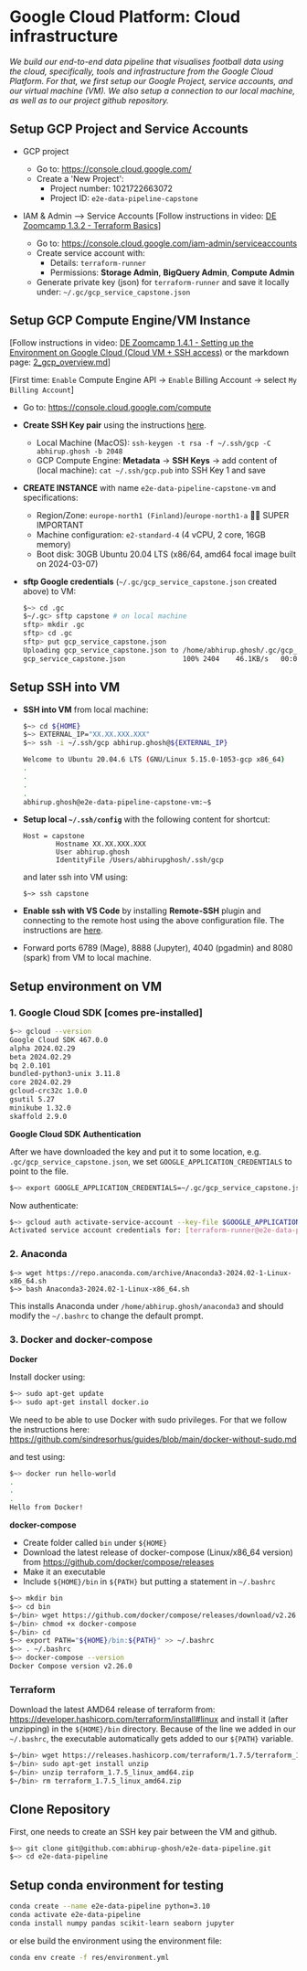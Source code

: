 # Google Cloud Platform: Cloud infrastructure

*We build our end-to-end data pipeline that visualises football data using the cloud, specifically, tools and infrastructure from the Google Cloud Platform. For that, we first setup our Google Project, service accounts, and our virtual machine (VM). We also setup a connection to our local machine, as well as to our project github repository.*

## Setup GCP Project and Service Accounts

* GCP project
  * Go to: https://console.cloud.google.com/
  * Create a 'New Project':
    * Project number: 1021722663072 
    * Project ID: `e2e-data-pipeline-capstone`

* IAM & Admin --> Service Accounts [Follow instructions in video: [DE Zoomcamp 1.3.2 - Terraform Basics](https://youtu.be/Y2ux7gq3Z0o?list=PL3MmuxUbc_hJed7dXYoJw8DoCuVHhGEQb)]
  * Go to: https://console.cloud.google.com/iam-admin/serviceaccounts
  * Create service account with:
    * Details: `terraform-runner`
    * Permissions: **Storage Admin**, **BigQuery Admin**, **Compute Admin**
  * Generate private key (json) for `terraform-runner` and save it locally under: `~/.gc/gcp_service_capstone.json`

## Setup GCP Compute Engine/VM Instance 

[Follow instructions in video: [DE Zoomcamp 1.4.1 - Setting up the Environment on Google Cloud (Cloud VM + SSH access)](https://youtu.be/ae-CV2KfoN0?list=PL3MmuxUbc_hJed7dXYoJw8DoCuVHhGEQb) or the markdown page: [2_gcp_overview.md](https://github.com/DataTalksClub/data-engineering-zoomcamp/blob/main/01-docker-terraform/1_terraform_gcp/2_gcp_overview.md)]

[First time: `Enable` Compute Engine API &rarr; `Enable` Billing Account &rarr; select `My Billing Account`]

* Go to: https://console.cloud.google.com/compute
* **Create SSH Key pair** using the instructions [here](https://cloud.google.com/compute/docs/connect/create-ssh-keys).
  * Local Machine (MacOS): `ssh-keygen -t rsa -f ~/.ssh/gcp -C abhirup.ghosh -b 2048`
  * GCP Compute Engine: **Metadata** &rarr; **SSH Keys** &rarr; add content of (local machine): `cat ~/.ssh/gcp.pub` into SSH Key 1 and save
* **CREATE INSTANCE** with name `e2e-data-pipeline-capstone-vm` and specifications:
  * Region/Zone: `europe-north1 (Finland)`/`europe-north1-a` 🚨🚨 SUPER IMPORTANT
  * Machine configuration: `e2-standard-4` (4 vCPU, 2 core, 16GB memory)
  * Boot disk: 30GB Ubuntu 20.04 LTS (x86/64, amd64 focal image built on 2024-03-07)

* **sftp Google credentials** (`~/.gc/gcp_service_capstone.json` created above) to VM:

  ```bash
  $~> cd .gc
  $~/.gc> sftp capstone # on local machine
  sftp> mkdir .gc
  sftp> cd .gc
  sftp> put gcp_service_capstone.json
  Uploading gcp_service_capstone.json to /home/abhirup.ghosh/.gc/gcp_service_capstone.json
  gcp_service_capstone.json              100% 2404    46.1KB/s   00:00    
  ```

## Setup SSH into VM

* **SSH into VM** from local machine:

    ```bash
    $~> cd ${HOME}
    $~> EXTERNAL_IP="XX.XX.XXX.XXX"
    $~> ssh -i ~/.ssh/gcp abhirup.ghosh@${EXTERNAL_IP}

    Welcome to Ubuntu 20.04.6 LTS (GNU/Linux 5.15.0-1053-gcp x86_64)
    .
    .
    .
    .
    abhirup.ghosh@e2e-data-pipeline-capstone-vm:~$ 
    ```

* **Setup local `~/.ssh/config`** with the following content for shortcut:

    ```vim
    Host = capstone
            Hostname XX.XX.XXX.XXX
            User abhirup.ghosh
            IdentityFile /Users/abhirupghosh/.ssh/gcp
    ```

    and later ssh into VM using:

    ```
    $~> ssh capstone
    ```

* **Enable ssh with VS Code** by installing **Remote-SSH** plugin and connecting to the remote host using the above configuration file. The instructions are [here](https://youtu.be/ae-CV2KfoN0?list=PL3MmuxUbc_hJed7dXYoJw8DoCuVHhGEQb&t=1073).

* Forward ports 6789 (Mage), 8888 (Jupyter), 4040 (pgadmin) and 8080 (spark) from VM to local machine.

## Setup environment on VM

### 1. Google Cloud SDK [comes pre-installed]

```bash
$~> gcloud --version
Google Cloud SDK 467.0.0
alpha 2024.02.29
beta 2024.02.29
bq 2.0.101
bundled-python3-unix 3.11.8
core 2024.02.29
gcloud-crc32c 1.0.0
gsutil 5.27
minikube 1.32.0
skaffold 2.9.0
```

**Google Cloud SDK Authentication**

After we have downloaded the key and put it to some location, e.g. `.gc/gcp_service_capstone.json`, we set `GOOGLE_APPLICATION_CREDENTIALS` to point to the file.

```bash
$~> export GOOGLE_APPLICATION_CREDENTIALS=~/.gc/gcp_service_capstone.json
```

Now authenticate:

```bash
$~> gcloud auth activate-service-account --key-file $GOOGLE_APPLICATION_CREDENTIALS
Activated service account credentials for: [terraform-runner@e2e-data-pipeline-capstone.iam.gserviceaccount.com]
```

### 2. Anaconda

```
$~> wget https://repo.anaconda.com/archive/Anaconda3-2024.02-1-Linux-x86_64.sh
$~> bash Anaconda3-2024.02-1-Linux-x86_64.sh
```

This installs Anaconda under `/home/abhirup.ghosh/anaconda3` and should modify the `~/.bashrc` to change the default prompt.


### 3. Docker and docker-compose

**Docker**

Install docker using:
```bash
$~> sudo apt-get update
$~> sudo apt-get install docker.io
```

We need to be able to use Docker with sudo privileges. For that we follow the instructions here: https://github.com/sindresorhus/guides/blob/main/docker-without-sudo.md

and test using:
```bash
$~> docker run hello-world
.
.
.
Hello from Docker!
```

**docker-compose**

* Create folder called `bin` under `${HOME}`
* Download the latest release of docker-compose (Linux/x86_64 version) from https://github.com/docker/compose/releases
* Make it an executable
* Include `${HOME}/bin` in `${PATH}` but putting a statement in `~/.bashrc`

```bash
$~> mkdir bin
$~> cd bin
$~/bin> wget https://github.com/docker/compose/releases/download/v2.26.0/docker-compose-linux-x86_64 -O docker-compose
$~/bin> chmod +x docker-compose
$~/bin> cd
$~> export PATH="${HOME}/bin:${PATH}" >> ~/.bashrc
$~> . ~/.bashrc
$~> docker-compose --version
Docker Compose version v2.26.0
```

### Terraform

Download the latest AMD64 release of terraform from: https://developer.hashicorp.com/terraform/install#linux and install it (after unzipping) in the `${HOME}/bin` directory. Because of the line we added in our `~/.bashrc`, the executable automatically gets added to our `${PATH}` variable.

```bash
$~/bin> wget https://releases.hashicorp.com/terraform/1.7.5/terraform_1.7.5_linux_amd64.zip
$~/bin> sudo apt-get install unzip
$~/bin> unzip terraform_1.7.5_linux_amd64.zip
$~/bin> rm terraform_1.7.5_linux_amd64.zip 
```

## Clone Repository

First, one needs to create an SSH key pair between the VM and github.

```bash
$~> git clone git@github.com:abhirup-ghosh/e2e-data-pipeline.git
$~> cd e2e-data-pipeline
```

## Setup conda environment for testing

```bash
conda create --name e2e-data-pipeline python=3.10
conda activate e2e-data-pipeline
conda install numpy pandas scikit-learn seaborn jupyter
```

or else build the environment using the environment file:

```bash
conda env create -f res/environment.yml
```